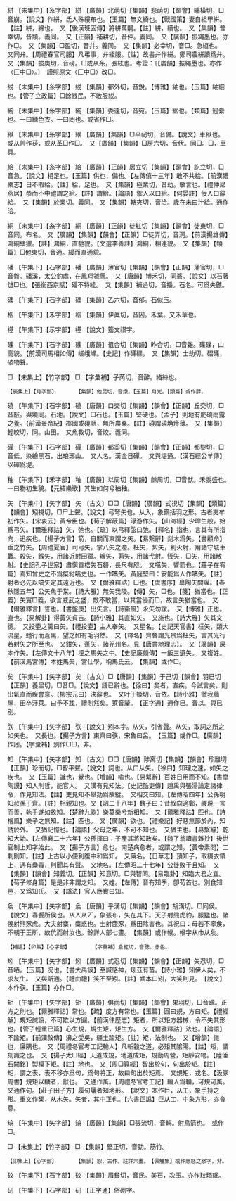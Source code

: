 <!-- { "loadSidebar": true } -->
絣	【未集中】【糸字部】	絣	【廣韻】北萌切【集韻】悲萌切【韻會】晡橫切，□音崩。【說文】作絣，氐人殊縷布也。【玉篇】無文綺也。【戰國策】妻自組甲絣。【註】絣，綿也。　又【後漢班固傳】將絣萬嗣。【註】絣，續也。　又【集韻】普幸切，音頩。義同。　又【正韻】補耕切，音伻。義同。　又【廣韻】振繩墨也。亦作□。　又【集韻】□盈切，音幷。義同。　又【集韻】必幸切，音□。急絙也。　又同弁。【周禮春官司服】凡弔事，弁絰服。【註】故書弁作絣。鄭司農絣讀爲弁。　又【集韻】披庚切，音磅。□或从糸，張絃也。考證：〔【廣韻】振繩墨也。亦作〈匚中□〉。〕　謹照原文〈匚中□〉改□。 

綐	【未集中】【糸字部】	綐	【集韻】都外切，音銳。【博雅】紬也。【玉篇】紬細也。【管子立政篇】□餘戮民，不敢服綐。

綩	【未集中】【糸字部】	綩	【集韻】委遠切，音宛。【玉篇】紘也。【類篇】冠絭也。一曰纁色衣。一曰罔也。或省作□。

絥	【未集中】【糸字部】	絥	【廣韻】【集韻】□平祕切，音備。【說文】車絥也。或从艸作茯，或从革□作□。　又【廣韻】【集韻】□房六切，音伏。同□。□，車具。

給	【未集中】【糸字部】	給	【廣韻】【正韻】居立切【集韻】【韻會】訖立切，□音急。【說文】相足也。【玉篇】供也，備也。【左傳僖十三年】敢不共給。【前漢禮樂志】日不暇給。【註】給，足也。　又【集韻】極業切，音劫。敏言也。【禮仲尼燕居】恭而不中禮謂之給。【註】謂給。【論語】禦人以口給。【何晏註】佞人口辭給。　又【集韻】於業切。義同。　又【集韻】轄夾切，音洽。歲在未曰汁給。通作洽。

絧	【未集中】【糸字部】	絧	【廣韻】【正韻】徒紅切【集韻】【韻會】徒東切，□音同。布名。　又【廣韻】【集韻】【韻會】【正韻】□徒弄切，音洞。【前漢揚雄傳】鴻絧緁獵。【註】鴻絧，直馳貌。【文選李善註】鴻絧，相連貌。　又【集韻】【類篇】□他東切，音通。緩而直通貌。

磻	【午集下】【石字部】	磻	【廣韻】薄官切【集韻】【韻會】【正韻】蒲官切，□音盤。磻溪，太公釣處，在鳳翔虢縣。　又【唐韻】博禾切，同碆。【說文】以石著隿□也。【張衡西京賦】磻不特絓。　又【集韻】補過切，音播。石名。可爲失鏃。

礇	【午集下】【石字部】	礇	【集韻】乙六切，音郁。石似玉。

秵	【午集下】【禾字部】	秵	【集韻】伊眞切，音因。禾葉。又禾華也。

禥	【午集下】【示字部】	禥	【說文】籀文祺字。

磼	【午集下】【石字部】	磼	【廣韻】徂合切【集韻】昨合切，□音雜。磼礏，山高貌。【前漢司馬相如傳】嵯峨嶫。【史記】作磼礏。　又【集韻】士劫切。磖磼，破物聲。

□	【未集上】【竹字部】	□	【字彙補】子芮切，音醉。絡絲也。

	【辰集上】【月字部】		【集韻】他昆切，音燉。【玉篇】月光。【類篇】或作朜。

磽	【午集下】【石字部】	磽	【唐韻】口交切【集韻】【韻會】【正韻】丘交切，□音敲。與墝同。石地。【說文】□石也。【玉篇】堅硬也。【孟子】則地有肥磽雨露之養。【前漢景帝紀】郡國或磽陿，無所農桑。【註】磽謂磽埆瘠薄。　又【集韻】輕皎切，同。山田。　又魚敎切，音烄。義同。

磾	【午集下】【石字部】	磾	【廣韻】都奚切【集韻】【韻會】【正韻】都黎切，□音低。染繪黑石，出琅琊山。　又人名。漢金日磾。　又與堤通。【漢石經公羊傳】以磾爲堤。

秞	【午集下】【禾字部】	秞	【廣韻】以周切【集韻】餘周切，□音猷。禾黍盛也。　一曰物初生貌。【元結樂歌】其生如何兮秞秞。

矢	【午集中】【矢字部】	矢	〔古文〕□□【唐韻】【廣韻】式視切【集韻】【類篇】【韻會】矧視切，□尸上聲。【說文】弓弩矢也。从入，象鏑括羽之形。古者夷牟初作矢。【宋衷云】黃帝臣也。【荀子解蔽篇】浮游作矢。【山海經】少皡生般，始爲弓矢。【爾雅釋詁】矢，弛也。【疏】以弓釋弦曰弛。【釋名】指也，言其有所指向，迅疾也。【揚子方言】箭，自關而東謂之矢。【易繫辭】剡木爲矢。【書顧命】垂之竹矢。【周禮夏官】司弓矢，掌八矢之灋。枉矢，絜矢，利火射，用諸守城車戰。殺矢，鍭矢，用諸近射田獵。矰矢，茀矢，用諸弋射。恆矢，□矢，用諸散射。【史記孔子世家】肅愼貢楛矢石砮，長尺有咫。　又嚆矢，響箭也。【莊子在宥篇】焉知曾史之不爲桀紂嚆史也。一作嗃矢。黃庭堅曰：安能爲人作嗃矢。【註】射者必先以嗃矢定其遠近也。　又【爾雅釋詁】□也。【虞書序】臯陶矢闕謨。【春秋隱五年】公矢魚于棠。【詩大雅】無矢我陵。【傳】矢，□也。【箋】猶當也。【正義】矢實□義，欲言威武之盛，敵不敢當，以其當侵而□，故言矢猶當也。　又【爾雅釋言】誓也。【書盤庚】出矢言。【詩衞風】永矢勿諼。　又【博雅】正也。直也。【易解卦】得黃矢貞吉。【詩小雅】其直如矢。　又施也。【詩大雅】矢其文德。　又投壷之籌曰矢。【禮投壷】主人奉矢。　又星名。【史記天官書】枉矢，類大流星，虵行而蒼黑，望之如有毛羽然。　又【釋名】齊魯謂光景爲枉矢，言其光行若射矢之所至也。　又鉗矢，蓬矢，諸羌州名。見【唐書地理志】。　又【廣韻】屎本作矢。【左傳文十八年】埋之馬矢之中。【史記廉頗傳】一飯三遺矢。　又複姓。【前漢馬宮傳】本姓馬矢，宮仕學，稱馬氏云。　【集韻】或作□。

矣	【午集中】【矢字部】	矣	〔古文〕□【唐韻】【集韻】于己切【韻會】羽已切【正韻】養里切，□音□。【說文】語已辭也。【徐曰】矣者，直疾。今試言矣，則出氣直而疾會意。【柳宗元曰】決辭也。　又叶于姬切，音依。【詩小雅】徹我牆屋，田卒汙萊。曰予不戕，禮則然矣。萊音釐。　【正字通】通作巳。音以。與已別。

矤	【午集中】【矢字部】	矤	【說文】矧本字。从矢，引省聲。从矢，取詞之所之如矢也。　又長也。【揚子方言】東齊曰矤，宋魯曰呂。　【玉篇】或作□。【廣韻】作訠。【字彙補】別作□□，非。

知	【午集中】【矢字部】	知	〔古文〕□□【唐韻】陟离切【集韻】【韻會】珍離切【正韻】珍而切，□智平聲。【說文】詞也。从口从矢。【徐曰】知理之速，如矢之疾也。　又【玉篇】識也，覺也。【增韻】喩也。【易繫辭】百姓日用而不知。【書臯陶謨】知人則哲，能官人。　又漢有見知法。【史記酷吏傳】趙禹與張湯論定諸律令，作見知法。【註】吏見知不舉劾爲故縱。　又相交曰知。【左傳昭四年】公孫明知叔孫于齊。【註】相親知也。又【昭二十八年】魏子曰：昔叔向適鄭，鬷蔑一言而善，執手遂如故知。【楚辭九歌】樂莫樂兮新相知。　又【爾雅釋詁】匹也。【詩檜風】樂子之無知。【註】匹也。　又【廣韻】欲也。【禮樂記】好惡無節於內，知誘於外。　又猶記憶也。【論語】父母之年，不可不知也。　又猶主也。【易繫辭】乾知大始。【左傳襄二十六年】公孫揮曰：子產其將知政矣。【魏了翁讀書雜抄】後世官制上知字始此。　又【揚子方言】愈也。南楚病愈者，或謂之知。【黃帝素問】二刺則知。【註】上古以小便利腹中和爲知。　又藥名。【日華志】預知子，取綴衣領上，遇有蠱毒，則聞其有聲。　又地名。【左傳昭二十七年】公徒敗于且知。　又【集韻】【韻會】知義切。【正韻】知意切。□與智同。【易臨卦】知臨大君之宜。【荀子修身篇】是是非非謂之知。　又姓。【左傳】晉有知季，卽荀首也。別食知邑，又爲知氏。　又【諡法】官人應實曰知。

矦	【午集中】【矢字部】	矦	【唐韻】乎溝切【集韻】【韻會】胡溝切。□同侯。【說文】春饗所侯也。从人从丆，象張布，矢在其下。天子射熊虎豹，服猛也。諸侯射熊豕虎。大夫射麋，麋惑也。士射鹿豕，爲田除害也。其祝曰：毋若不寧矦，不朝于王所，故伉而射汝也。餘詳人部七畫。　【集韻】或作帿。帿字从巾从矦。

	【補遺】【卯集】【心字部】		【字彙補】倉紅切，音聰。赤色。

矧	【午集中】【矢字部】	矧	【廣韻】式忍切【集韻】【韻會】【正韻】矢忍切，□音哂。【玉篇】况也。【書大禹謨】至諴感神，矧茲有苗。【詩小雅】矧伊人矣，不求友生。　又與齗通。【禮曲禮】笑不至矧。【註】齒本曰矧，大笑則見。　【說文】本作矤。【玉篇】亦作□。

矩	【午集中】【矢字部】	矩	【廣韻】俱雨切【集韻】【韻會】果羽切，□音踽。正方之則也。【爾雅釋詁】常也。【疏】度方有常也。【玉篇】圓曰規，方曰矩。【禮經解】規矩誠設，不可欺以方圓。【前漢律歷志】矩者，所以矩方器械，令不失其形也。【管子輕重已篇】心生規，規生矩，矩生方。　又【爾雅釋詁】法也。【論語】不踰矩。【前漢敘傳】濞之受吳，疆土踰矩。【註】矩，法制也。　又【增韻】儀也，廉隅也。　又【周禮冬官考工記輸人】凡斬轂之道，必矩其隂陽。【註】矩，謂刻識之也。　又【揚子太□經】天道成規，地道成矩，規動周營，矩靜安物。【陸倕石闕銘】製模下矩。【註】地也。　又【周□算經】智出於句，句出於矩。【註】矩，謂之表，表不移亦爲句，爲句將正，故曰句出於矩焉。　又規矩，戎名。【汲冢周書】規矩以麟者，獸也。　又通作萭。【周禮冬官考工記】輪人爲輪，可規可萭。　又通作句。【莊子田子方】履句屨者知地形。　【說文】本作巨，从工，象手持之形。重文作榘，从木矢。矢者，其中正也。【六書正譌】巨从工，中象方形，亦會意。

矪	【午集中】【矢字部】	矪	【廣韻】【集韻】□張流切，音輈。射鳥箭也。　或作□。

□	【未集上】【竹字部】	□	【集韻】堅正切，音勁。筋竹。

	【卯集上】【心字部】		【集韻】恕，古作。註詳六畫。　【佩觿集】或作恚怒之怒字，非。

砇	【午集下】【石字部】	砇	【集韻】眉貧切，音民。美石，次玉。亦作玟瑉珉。

矵	【午集下】【石字部】	矵	【正字通】俗砌字。

